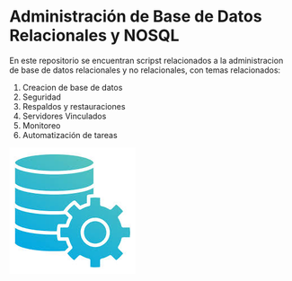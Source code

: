 # Administración de Base de Datos Relacionales y NOSQL

En este repositorio se encuentran scripst relacionados a la administracion de base de datos relacionales y no relacionales, con temas relacionados:

1. Creacion de base de datos
2. Seguridad
3. Respaldos y restauraciones
4. Servidores Vinculados
5. Monitoreo
6. Automatización de tareas

![Administración de base de datos](./Images/admonbase.jpg)


